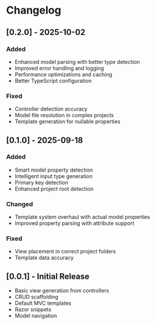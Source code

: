 # Changelog

## [0.2.0] - 2025-10-02

### Added
- Enhanced model parsing with better type detection
- Improved error handling and logging
- Performance optimizations and caching
- Better TypeScript configuration

### Fixed  
- Controller detection accuracy
- Model file resolution in complex projects
- Template generation for nullable properties

## [0.1.0] - 2025-09-18

### Added
- Smart model property detection
- Intelligent input type generation  
- Primary key detection
- Enhanced project root detection

### Changed
- Template system overhaul with actual model properties
- Improved property parsing with attribute support

### Fixed
- View placement in correct project folders
- Template data accuracy

## [0.0.1] - Initial Release

- Basic view generation from controllers
- CRUD scaffolding  
- Default MVC templates
- Razor snippets
- Model navigation